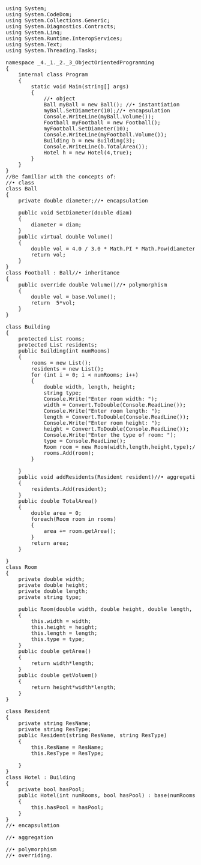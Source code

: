 <pre lang=C#>
using System;
using System.CodeDom;
using System.Collections.Generic;
using System.Diagnostics.Contracts;
using System.Linq;
using System.Runtime.InteropServices;
using System.Text;
using System.Threading.Tasks;

namespace _4._1._2._3_ObjectOrientedProgramming
{
    internal class Program
    {
        static void Main(string[] args)
        {
            //• object
            Ball myBall = new Ball(); //• instantiation
            myBall.SetDiameter(10);//• encapsulation
            Console.WriteLine(myBall.Volume());
            Football myFootball = new Football();
            myFootball.SetDiameter(10);
            Console.WriteLine(myFootball.Volume());
            Building b = new Building(3);
            Console.WriteLine(b.TotalArea());
            Hotel h = new Hotel(4,true);
        }
    }
}
//Be familiar with the concepts of:
//• class
class Ball
{
    private double diameter;//• encapsulation

    public void SetDiameter(double diam)
    {
        diameter = diam;
    }
    public virtual double Volume()
    {
        double vol = 4.0 / 3.0 * Math.PI * Math.Pow(diameter / 2.0, 3);
        return vol;
    }
}
class Football : Ball//• inheritance
{
    public override double Volume()//• polymorphism
    {
        double vol = base.Volume();
        return  5*vol;
    }
}

class Building
{
    protected List<Room> rooms;
    protected List<Resident> residents;
    public Building(int numRooms)
    {
        rooms = new List<Room>();
        residents = new List<Resident>();
        for (int i = 0; i < numRooms; i++)
        {
            double width, length, height;
            string type;
            Console.Write("Enter room width: ");
            width = Convert.ToDouble(Console.ReadLine());
            Console.Write("Enter room length: ");
            length = Convert.ToDouble(Console.ReadLine());
            Console.Write("Enter room height: ");
            height = Convert.ToDouble(Console.ReadLine());
            Console.Write("Enter the type of room: ");
            type = Console.ReadLine();
            Room room = new Room(width,length,height,type);//• composition
            rooms.Add(room);
        }

    }
    public void addResidents(Resident resident)//• aggregation
    {
        residents.Add(resident);
    }
    public double TotalArea()
    {
        double area = 0;
        foreach(Room room in rooms)
        {
            area += room.getArea();
        }
        return area;
    }
    
}
class Room
{
    private double width;
    private double height;
    private double length;
    private string type;

    public Room(double width, double height, double length, string type)
    {
        this.width = width;
        this.height = height;
        this.length = length;
        this.type = type;
    }
    public double getArea()
    {
        return width*length;
    }
    public double getVoluem()
    {
        return height*width*length;
    }
}

class Resident
{
    private string ResName;
    private string ResType;
    public Resident(string ResName, string ResType)
    {
        this.ResName = ResName;
        this.ResType = ResType;

    }
}
class Hotel : Building
{
    private bool hasPool;
    public Hotel(int numRooms, bool hasPool) : base(numRooms)
    {
        this.hasPool = hasPool;
    }
}
//• encapsulation

//• aggregation

//• polymorphism
//• overriding.
        </pre>
